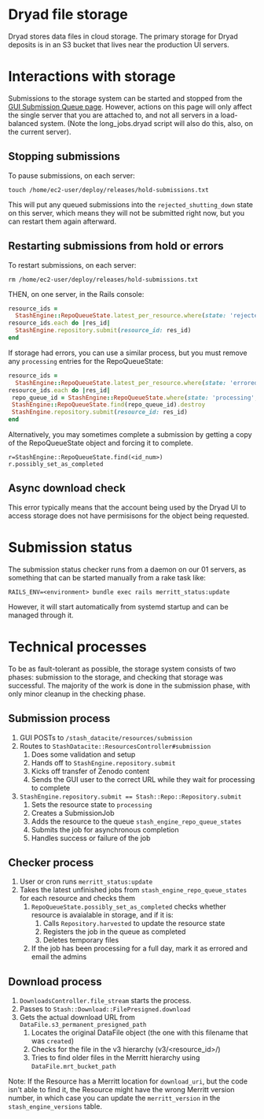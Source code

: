Dryad file storage
=====================

Dryad stores data files in cloud storage. The primary
storage for Dryad deposits is in an S3 bucket that lives near the production UI servers.


Interactions with storage
===========================

Submissions to the storage system can be started and stopped from the
[GUI Submission Queue page](https://datadryad.org/stash/submission_queue). However,
actions on this page will only affect the single server that you are
attached to, and not all servers in a load-balanced system. (Note
the long_jobs.dryad script will also do this,
also, on the current server). 


Stopping submissions
-----------------------------

To pause submissions, on each server:
```
touch /home/ec2-user/deploy/releases/hold-submissions.txt
```

This will put any queued submissions into the
`rejected_shutting_down` state on this server, which means they will
not be submitted right now, but you can restart them again afterward.


Restarting submissions from hold or errors
-------------------------------------------

To restart submissions, on each server:
```
rm /home/ec2-user/deploy/releases/hold-submissions.txt
```

THEN, on one server, in the Rails console:
```ruby
resource_ids =
  StashEngine::RepoQueueState.latest_per_resource.where(state: 'rejected_shutting_down').order(:updated_at).map(&:resource_id)
resource_ids.each do |res_id|
  StashEngine.repository.submit(resource_id: res_id)
end
```

If storage had errors, you can use a similar process, but you must remove any `processing` entries for
the RepoQueueState:
```ruby
resource_ids =
  StashEngine::RepoQueueState.latest_per_resource.where(state: 'errored').order(:updated_at).map(&:resource_id)
resource_ids.each do |res_id|
 repo_queue_id = StashEngine::RepoQueueState.where(state: 'processing', resource_id: res_id).last.id
 StashEngine::RepoQueueState.find(repo_queue_id).destroy
 StashEngine.repository.submit(resource_id: res_id)
end
```

Alternatively, you may sometimes complete a submission by getting a copy of the RepoQueueState object and forcing it to complete.
```
r=StashEngine::RepoQueueState.find(<id_num>)
r.possibly_set_as_completed
```


Async download check
----------------------------

This error typically means that the account being used by the Dryad UI
to access storage does not have permisisons for the object being
requested.


Submission status
=================

The submission status checker runs from a daemon on our 01 servers, as something that
can be started manually from a rake task like:
```
RAILS_ENV=<environment> bundle exec rails merritt_status:update
```

However, it will start automatically from systemd startup and
can be managed through it.


Technical processes
===================

To be as fault-tolerant as possible, the storage system consists of two phases:
submission to the storage, and checking that storage was successful. The
majority of the work is done in the submission phase, with only minor cleanup in
the checking phase.


Submission process
------------------

1. GUI POSTs to `/stash_datacite/resources/submission`
2. Routes to `StashDatacite::ResourcesController#submission`
   1. Does some validation and setup
   2. Hands off to `StashEngine.repository.submit`
   3. Kicks off transfer of Zenodo content
   4. Sends the GUI user to the correct URL while they wait for processing to complete
3. `StashEngine.repository.submit == Stash::Repo::Repository.submit`
   1. Sets the resource state to `processing`
   2. Creates a SubmissionJob
   3. Adds the resource to the queue `stash_engine_repo_queue_states`
   4. Submits the job for asynchronous completion
   5. Handles success or failure of the job


Checker process
----------------

1. User or cron runs `merritt_status:update`
2. Takes the latest unfinished jobs from `stash_engine_repo_queue_states` for each resource and checks them
   1. `RepoQueueState.possibly_set_as_completed` checks whether resource is avaialable in storage, and if it is:
      1. Calls `Repository.harvested` to update the resource state
      2. Registers the job in the queue as completed
      3. Deletes temporary files
   2. If the job has been processing for a full day, mark it as errored and email the admins


Download process
----------------

1. `DownloadsController.file_stream` starts the process.
2. Passes to `Stash::Download::FilePresigned.download`
3. Gets the actual download URL from `DataFile.s3_permanent_presigned_path`
   1. Locates the original DataFile object (the one with this filename that was `created`)
   2. Checks for the file in the v3 hierarchy (v3/<resource_id>/<filename>)
   3. Tries to find older files in the Merritt hierarchy using `DataFile.mrt_bucket_path`

Note: If the Resource has a Merritt location for `download_uri`, but the code
isn't able to find it, the Resource might have the wrong Merritt version number,
in which case you can update the `merritt_version` in the `stash_engine_versions` table.

